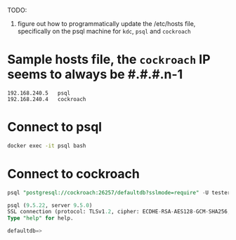 TODO:
1. figure out how to programmatically update the /etc/hosts file, specifically on the psql machine for `kdc`, `psql` and `cockroach`

# Sample hosts file, the `cockroach` IP seems to always be #.#.#.n-1

```
192.168.240.5	psql
192.168.240.4   cockroach
```

# Connect to psql

```bash
docker exec -it psql bash
```

# Connect to cockroach

```sql
psql "postgresql://cockroach:26257/defaultdb?sslmode=require" -U tester
```

```sql
psql (9.5.22, server 9.5.0)
SSL connection (protocol: TLSv1.2, cipher: ECDHE-RSA-AES128-GCM-SHA256, bits: 128, compression: off)
Type "help" for help.

defaultdb=>
```

